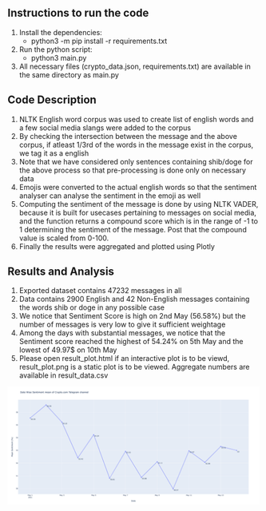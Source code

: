 ## Instructions to run the code
1. Install the dependencies:
    * python3 -m pip install -r requirements.txt
2. Run the python script:
    * python3 main.py
3. All necessary files (crypto_data.json, requirements.txt) are available in the same directory as main.py

## Code Description

1. NLTK English word corpus was used to create list of english words and a few social media slangs were added to the corpus
2. By checking the intersection between the message and the above corpus, if atleast 1/3rd of the words in the message exist in the corpus, we tag it as a english
3. Note that we have considered only sentences containing shib/doge for the above process so that pre-processing is done only on necessary data
4. Emojis were converted to the actual english words so that the sentiment analyser can analyse the sentiment in the emoji as well
5. Computing the sentiment of the message is done by using NLTK VADER, because it is built for usecases pertaining to messages on social media, and the function returns a compound score which is in the range of -1 to 1 determining the sentiment of the message. Post that the compound value is scaled from 0-100.
6. Finally the results were aggregated and plotted using Plotly

## Results and Analysis

1. Exported dataset contains 47232 messages in all
2. Data contains 2900 English and 42 Non-English messages containing the words shib or doge in any possible case
3. We notice that Sentiment Score is high on 2nd May (56.58%) but the number of messages is very low to give it sufficient weightage
4. Among the days with substantial messages, we notice that the Sentiment score reached the highest of 54.24% on 5th May and the lowest of 49.97$ on 10th May
5. Please open result_plot.html if an interactive plot is to be viewd, result_plot.png is a static plot is to be viewed. Aggregate numbers are available in result_data.csv

![alt result_plot.png](result_plot.png)
